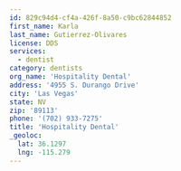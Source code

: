 ```yaml
---
id: 829c94d4-cf4a-426f-8a50-c9bc62844852
first_name: Karla
last_name: Gutierrez-Olivares
license: DDS
services:
  - dentist
category: dentists
org_name: 'Hospitality Dental'
address: '4955 S. Durango Drive'
city: 'Las Vegas'
state: NV
zip: '89113'
phone: '(702) 933-7275'
title: 'Hospitality Dental'
_geoloc:
  lat: 36.1297
  lng: -115.279
---
```


